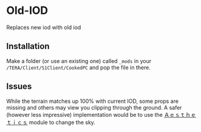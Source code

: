 # Old-IOD
Replaces new iod with old iod

## Installation
Make a folder (or use an existing one) called `_mods` in your `/TERA/Client/S1Client/CookedPC` and pop the file in there.

## Issues
While the terrain matches up 100% with current IOD, some props are missing and others may view you clipping through the ground.
A safer (however less impressive) implementation would be to use the [Ａｅｓｔｈｅｔｉｃｓ](https://github.com/hugedong69/aesthetics) module to change the sky.
